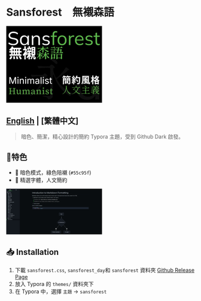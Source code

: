 # Sansforest　無襯森語
<img src="./thumbnail.png" alt="thumbnail" style="zoom: 25%;" />

## [English](README.md) | [繁體中文]

> 暗色、簡潔，精心設計的簡約 Typora 主題，受到 Github Dark 啟發。

## 📧特色

- 🖤 暗色模式，綠色陪襯 (`#55c95f`)
- 🧠 精選字體，人文簡約
<img src="./Preview/preview.png" alt="Preview" style="zoom:25%;" />

## 📥 Installation

1. 下載 `sansforest.css`, `sansforest_day`和 `sansforest` 資料夾 [Github Release Page](https://github.com/obscurefreeman/typora_theme_blackout/releases)
2. 放入 Typora 的 `themes/` 資料夾下
3. 在 Typora 中，選擇 `主題` → `sansforest`

